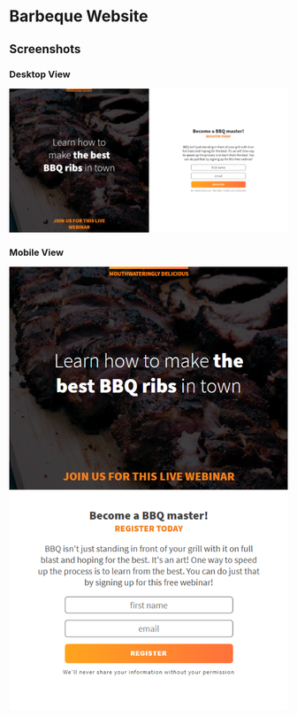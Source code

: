 # Barbeque Website

## Screenshots

### Desktop View
!["Screenshot of Main page"](https://github.com/ngunner15/bbq-splash-page/blob/main/docs/bbq-main.PNG?raw=true)
### Mobile View
!["Screenshot of Mobile page"](https://github.com/ngunner15/bbq-splash-page/blob/main/docs/bbq-main-mobile.PNG?raw=true)
